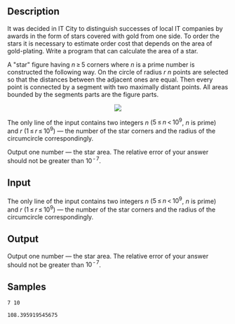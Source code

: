 ## Description

<div><p>It was decided in IT City to distinguish successes of local IT companies by awards in the form of stars covered with gold from one side. To order the stars it is necessary to estimate order cost that depends on the area of gold-plating. Write a program that can calculate the area of a star.</p><p>A "star" figure having <span class="tex-span"><i>n</i> ≥ 5</span> corners where <span class="tex-span"><i>n</i></span> is a prime number is constructed the following way. On the circle of radius <span class="tex-span"><i>r</i></span> <span class="tex-span"><i>n</i></span> points are selected so that the distances between the adjacent ones are equal. Then every point is connected by a segment with two maximally distant points. All areas bounded by the segments parts are the figure parts.</p><center> <img class="tex-graphics" src="./27789/file/gPioAx2D.png" style="max-width: 100.0%;max-height: 100.0%;"> </center></div><div class="input-specification"><p>The only line of the input contains two integers <span class="tex-span"><i>n</i></span> (<span class="tex-span">5 ≤ <i>n</i> &lt; 10<sup class="upper-index">9</sup></span>, <span class="tex-span"><i>n</i></span> is prime) and <span class="tex-span"><i>r</i></span> (<span class="tex-span">1 ≤ <i>r</i> ≤ 10<sup class="upper-index">9</sup></span>) — the number of the star corners and the radius of the circumcircle correspondingly.</p></div><div class="output-specification"><p>Output one number — the star area. The relative error of your answer should not be greater than <span class="tex-span">10<sup class="upper-index"> - 7</sup></span>.</p></div>

## Input

<p>The only line of the input contains two integers <span class="tex-span"><i>n</i></span> (<span class="tex-span">5 ≤ <i>n</i> &lt; 10<sup class="upper-index">9</sup></span>, <span class="tex-span"><i>n</i></span> is prime) and <span class="tex-span"><i>r</i></span> (<span class="tex-span">1 ≤ <i>r</i> ≤ 10<sup class="upper-index">9</sup></span>) — the number of the star corners and the radius of the circumcircle correspondingly.</p>

## Output

<p>Output one number — the star area. The relative error of your answer should not be greater than <span class="tex-span">10<sup class="upper-index"> - 7</sup></span>.</p>

## Samples

```input1
7 10

```

```output1
108.395919545675
```



